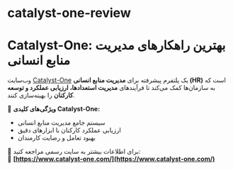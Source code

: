 # catalyst-one-review
# Catalyst-One: بهترین راهکارهای مدیریت منابع انسانی  

وب‌سایت [Catalyst-One](https://www.catalyst-one.com/) یک پلتفرم پیشرفته برای **مدیریت منابع انسانی (HR)** است که به سازمان‌ها کمک می‌کند تا فرآیندهای **مدیریت استعدادها، ارزیابی عملکرد و توسعه کارکنان** را بهینه‌سازی کنند.  

🌟 **ویژگی‌های کلیدی Catalyst-One:**  
- سیستم جامع مدیریت منابع انسانی  
- ارزیابی عملکرد کارکنان با ابزارهای دقیق  
- بهبود تعامل و رضایت کارمندان  

📌 برای اطلاعات بیشتر به سایت رسمی مراجعه کنید:  
🔗 **[https://www.catalyst-one.com/](https://www.catalyst-one.com/)**
